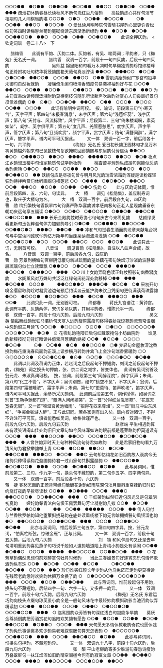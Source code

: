 <!-- { "loadSidebar": true } -->
○○○●●　●○●●　○●●○●　●○○●●　●●○○　○●●○●　○○●●　●●●
疏烟初沐韵春昼长读秋风不断句洗红尘凡俗韵　　高独韵虚心共许句淡节相期句几人间棋局韵堪
○○○●　○●○　○○●●　●○○○●　　　○●　○○●●　●●○○　●○○○●　○
爱处读月明琴院句雪晴书屋韵心盟更许青松结句笑四时读梅礬兰菊韵庭砌绕读东风渐添新绿韵
●●　●○○●　●○○●　○○●●○○●　●●○　○○○●　○●●　○○●○○●
   　　此词全押仄韵。 
<钦定词谱　卷二十八>　下

　
腊梅香　　此调有平韵、仄韵二体。仄韵者，有吴、喻两词；平韵者，只《梅苑》无名氏一词。
　　腊梅香　双调一百字，前段十一句四仄韵，后段十句四仄韵　　　　　　　　　　吴师益
锦里阳和句看万木凋时句早梅独秀韵珍馆琼楼畔句正绛跗初吐句秾华将茂韵国艳天葩句真淡泞读
●●○○　●●●○○　●○◎●　⊙●○○●　●●○○●　⊙○○●　●●○○　○●●
雪肌清瘦韵似广寒宫句铅华未御句自然妆就韵　　凝睇倚朱阑句喷清香暗度句易袭襟袖韵好与花
◎○○●　●●○○　○○●●　●○○●　　　○●●○○　●○○◎●　●◎○●　●●○
为主句宜秉烛读频观泛湘酎韵莫待南枝句随乐府读新声吹后韵对赏心人句良辰好景句须信难偶韵
○●　⊙●◎　○⊙●○●　●●○○　○●●　○○○●　●◎○⊙　○○●●　⊙◎○●
   　　此词有喻明仲词可校。　按，喻词，前段第三句“小寒天气”，天字平声；第四句“未报春消息”，未字仄声；第六句“浅苞纤蕊”，浅字仄声；第八句“天付与、风流标致”，风字平声；后段第二、三句“倚朱楼凝盼，素英如坠”，凝字、英字俱平声；第五句“度几声、羌管惹愁思”，度字仄声，声字平声，管字仄声；第八句“且频欢赏”，频字平声，赏字仄声；结句“满簪同醉”，满字仄声，簪字平声。谱内可平可仄据此。 
　　又一体　双调一百一字，前后段各十一句，六平韵　　　　　　　　　　《梅苑》无名氏
爱日初长韵正园林句才见万木凋黄韵槛外朝来句已见数枝句复欲掩映回廊韵赐与东皇韵付芳信读
●●○○　●○○　○●●●○○　●●○○　●●●○　●●●●○○　●●○○　●○●
妆点江乡韵想玉楼中句谁家艳质句试学新妆韵　　　桃杏苦寻芳韵纵成蹊句岂能似恁清香韵素艳
○●○○　●●○○　○○●●　●●○○　　　　○●●○○　●○○　●○●●○○　●●
妖娆句应是尽夜句曾与明月风光韵瑞雪浓霜韵浑疑是读粉蝶轻狂韵待拌吟赏句休听画阁句横篴悲
○○　○●●●　○●○●○○　●●○○　○○●　●●○○　●○○●　○○●●　○●○
伤韵
○
   　　此与仄韵词体同，惟前后段第四、五、六句，句读异。 
　
大　椿　　调见《松隐集》，盖应制寿词也，取庄子大椿句为名。
　　大　椿　双调一百字，前后段各九句，四仄韵　　　　　　　　　　　　　　　曹　勋
梅拥繁枝句香飘翠帘句钧奏严陈华宴韵诚孝感南极句正老人星现韵垂眷东朝功庆远句享五福读
○●○○　○○●○　○●○○○●　○●●○●　●●○○●　○●○○○●●　●●●
长乐金殿韵兹时寿协七旬句庆古今来稀见韵　　慈颜绿发看更新句玉色粹温句体力加健韵导引
○●○●　○○●●●○　●●○○○●　　　○○●●○●○　●●●○　●●○●　●●
冲和气句觉春生酒面韵龙章亲献龟台祝句与中宫读同诚欢忭韵亿万斯年句当蓬莱读海波清浅韵
○○●　●○○●●　○○○●○○●　●○○　○○○●　●●○○　○○○　●○○●
   　　此调只此一词，无别首可校。 
　
八音谐　　调见曹勋《松隐集》，自注以八曲声合成，故名。
　　八音谐　双调一百字，前后段各九句，四仄韵　　　　　　　　　　　　　　　曹　勋
芳景到横塘句官柳阴低覆句新过疏雨韵望处藕花密句映烟汀沙渚韵波静翠展琉璃句似伫立读飘飘
○●●○○　○●○○●　○○○●　●●●○●　●○○○●　○●●●○○　●●●　○○
川上女韵弄晓色读正鲜妆照影句幽香潜度韵　　水阁薰风对万姝句共泛泛红绿句闹花深处韵移棹
○●●　●●●　●○○●●　○○○●　　　●●○○●●○　●●●○●　●○○●　○●
采初开句嗅金缨留取韵趁时凝赏池边句预后约读淡云低护韵未饮且凭阑句更待满读荷珠露韵
●○○　●○○○●　●○○●○○　●●●　●○○●　●●●○○　●●●　○○●
   　　此调只此一词，无别首可校。 
　
绛都春　　蒋氏九宫谱注：黄钟宫。此调有平韵、仄韵两体，宋词多填仄韵，其用平韵者，惟陈允平一词。
　　绛都春　双调一百字，前段十句六仄韵，后段九句六仄韵　　　　　　　　　　　吴文英
情黏舞线韵怅驻马灞桥句天寒人远韵旋剪露痕句移得春娇栽琼苑韵流莺常语烟中怨韵恨三月读飞
○○◎●　●◎◎◎⊙　○⊙○●　◎●◎⊙　⊙◎○⊙⊙○●　⊙○⊙●○○●　●⊙●　⊙
花零乱韵艳阳归后句红藏翠掩句小坊幽院韵　　谁见韵新腔按彻句背灯暗读共倚宝屏葱蒨韵绣被
○○●　●○⊙●　⊙⊙◎◎　●○⊙●　　　⊙●　○○●●　●○●　●●◎○○●　◎●
梦轻句金屋妆深沈香换韵梅花重洗春风面韵正溪上读参横月转韵并禽飞上金沙句瑞香雾暖韵
◎○　⊙◎○○○⊙●　⊙○⊙●○○●　●⊙●　⊙○◎●　◎⊙⊙●○○　●○●●
   　　此调以此词及蒋词为正体，若赵词之后段起句不押短韵，刘词之前段起句不押韵，《梅苑》词之换头句押韵，张、京二词之减字，皆变体也。　此词有吴词别首及翁元龙、朱淑真词可校。　按，翁词，前段第三句“同醉深院”，醉字仄声；朱词，第八句“化工不管”，不字仄声；吴词别首，结句“镜空不见”，不字仄声；翁词，后段第四句“霜被睡浓”，霜字平声；朱词，第七句“更莫待、笛声吹老”，笛字仄声。谱内可平可仄据此，余参所采仄韵词。　此调前后段第五句，例作拗体。如吴词之别首“玉勒争驰都门道”、“飘满人间闲嬉笑”，又一首“分得红兰滋吴苑”、“花底天宽春无限”，又一首“啼湿宫黄池塘雨”、“招得花奴来尊俎”，又一首“街马冲尘东风细”、“争掷金钱游人醉”，正与此词同。若各家则有出入矣。谱内校对诸词，不得不详注可平可仄，填者能悉如吴词，始格律谨严也。 
　　又一体　双调一百字，前段九句六仄韵，后段九句五仄韵　　　　　　　　　　　赵彦端
平生相遇韵算未有读笑语闽山佳处韵旧日文章句如今风味浑如许韵眼前都是蓬莱路韵但莫道读有
○○○●　●●●　●●○○○●　●●○○　○○○●○○●　●○○●○○●　●●●　●
人曾住韵异时天上句种种风流句待君如故韵　　此是君家旧物句看九万清风句为君掀举韵举上青
○○●　●○○●　●●○○　●○○●　　　●●○○●●　●●●○○　●○○●　●●○
云句却忆梅花如旧否韵故人衰病今无绪韵只种得读梅花盈圃韵待君一过山家句共斟露醑韵
○　●●○○○●●　●○○●○○●　●●●　○○○●　●○●●○○　●○●●
   　　此与吴词同，惟前段第二、三句，作九字一句，换头句不藏短韵，第二句作五字、四字两句异。 
　　又一体　双调一百字，前后段各十句，六仄韵　　　　　　　　　　　　　　　蒋　捷
春愁怎画韵正莺背带绿句酴醾花谢韵细雨院深句淡月廊斜重帘挂韵归时记约烧灯夜韵早拆尽读秋
○○●●　●○●●●　○○○●　●●●○　●●○○○○●　○○●●○○●　●●●　○
千红架韵纵然归近句风光又是句翠阴初夏韵　　娅姹韵颦青泫白句恨玉佩罢舞句芳尘凝榭韵几拟
○○●　●○○●　○○●●　●○○●　　　●●　○○●●　●●●●●　○○○●　●●
倩人句付与兰香秋罗帕韵知他堕策斜拢马韵在底处读垂杨楼下韵无言暗拥娇鬟句凤钗溜也韵
●○　●●○○○○●　○○●●○○●　●●●　○○○●　○○●●○○　●○●●
   　　此亦与吴词同，惟后段第三句五字，第四句四字异。按，翁元龙词，“怕离柱断弦，惊破金雁”，正与此同。 
　　又一体　双调一百字，前段十句五仄韵，后段九句六仄韵　　　　　　　　　　　刘　镇
和风乍扇句又还是去年句清明重到韵喜见燕子句巧说千般如人道韵墙道陌上青梅小韵是处有读闲
○○●●　●○●●○　○○○●　●●●●　●●○○○○●　○○●●○○●　●●●　○
花芳草韵偶然思想句前欢醉赏句牡丹时候韵　　当此三春媚景句好连宵恣乐句情怀歌酒韵纵有珠
○○●　●○○●　○○●●　●○○●　　　○●○○●●　●○○●●　○○○●　●●○
珍句难买红颜长年少韵从他乌兔茫茫走韵更莫待读花残莺老韵恁时欢笑韵休把万金换了韵
○　○●○○○○●　○○○●○○●　●●●　○○○●　●○○●　○●●○●●
   　　此与蒋词同，惟前段起句不用韵，换头句不藏短韵，后结四字一句、六字一句，又多押一韵异。 
　　又一体　双调一百字，前段十句六仄韵，后段九句六仄韵　　　　　　　《梅苑》无名氏
东君运巧韵向枝头点缀句琼英虽小韵全是一般句风味花中最轻妙韵横斜疏影当池沼韵似弄粉读初
○○●●　●○○●●　○○○●　○●●○　○●○○●○●　○○○●○○●　●●●　○
临鸾照韵众芳皆有句深红浅白句岂能争早韵　　莫厌金尊频倒韵把芳酒赏花句追陪欢笑韵有愿告
○○●　●○○●　○○●●　●○○●　　　●●○○○●　●○●●○　○○○●　●●●
天句愿天多情休教老韵奇花也愿休残了韵免乐事读离多欢少韵易老难叙衷肠句算天怎表韵
○　●○○○○○●　○○●●○○●　●●●　○○○●　●●○●○○　●○●●
   　　此亦与蒋词同，惟换头句押韵，不藏短韵异。 
　　又一体　双调九十八字，前段十句六仄韵，后段九句六仄韵　　　　　　　　　　张　榘
平山老柳韵寄多少胜游句春愁诗瘦韵万叠翠屏句一抹江烟浑如旧韵晴空阑槛今何有韵寂寞文章
○○●●　●○●●○　○○○●　●●●○　●●○○○○●　○○○●○○●　●●○○
